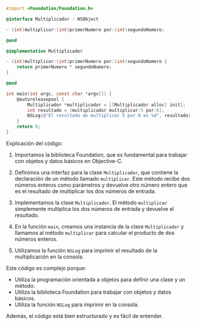 ```objective-c
#import <Foundation/Foundation.h>

@interface Multiplicador : NSObject

- (int)multiplicar:(int)primerNumero por:(int)segundoNumero;

@end

@implementation Multiplicador

- (int)multiplicar:(int)primerNumero por:(int)segundoNumero {
    return primerNumero * segundoNumero;
}

@end

int main(int argc, const char *argv[]) {
    @autoreleasepool {
        Multiplicador *multiplicador = [[Multiplicador alloc] init];
        int resultado = [multiplicador multiplicar:5 por:6];
        NSLog(@"El resultado de multiplicar 5 por 6 es %d", resultado);
    }
    return 0;
}
```

Explicación del código:

1. Importamos la biblioteca Foundation, que es fundamental para trabajar con objetos y datos básicos en Objective-C.

2. Definimos una interfaz para la clase `Multiplicador`, que contiene la declaración de un método llamado `multiplicar`. Este método recibe dos números enteros como parámetros y devuelve otro número entero que es el resultado de multiplicar los dos números de entrada.

3. Implementamos la clase `Multiplicador`. El método `multiplicar` simplemente multiplica los dos números de entrada y devuelve el resultado.

4. En la función `main`, creamos una instancia de la clase `Multiplicador` y llamamos al método `multiplicar` para calcular el producto de dos números enteros.

5. Utilizamos la función `NSLog` para imprimir el resultado de la multiplicación en la consola.

Este código es complejo porque:

* Utiliza la programación orientada a objetos para definir una clase y un método.
* Utiliza la biblioteca Foundation para trabajar con objetos y datos básicos.
* Utiliza la función `NSLog` para imprimir en la consola.

Además, el código está bien estructurado y es fácil de entender.